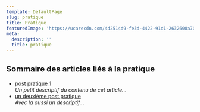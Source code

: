 ```yaml
---
template: DefaultPage
slug: pratique
title: Pratique
featuredImage: 'https://ucarecdn.com/4d2514d9-fe3d-4422-91d1-2632608a707a/'
meta:
  description: ''
  title: pratique
---
```

## Sommaire des articles liés à la pratique

* [post pratique 1](https://francaisavecdan.netlify.app/posts/post-pratique-1/)\
  _Un petit descriptif du contenu de cet article..._
* [un deuxième post pratique](https://francaisavecdan.netlify.app/posts/post-pratique-number-two/)\
  _Avec la aussi un descriptif..._
